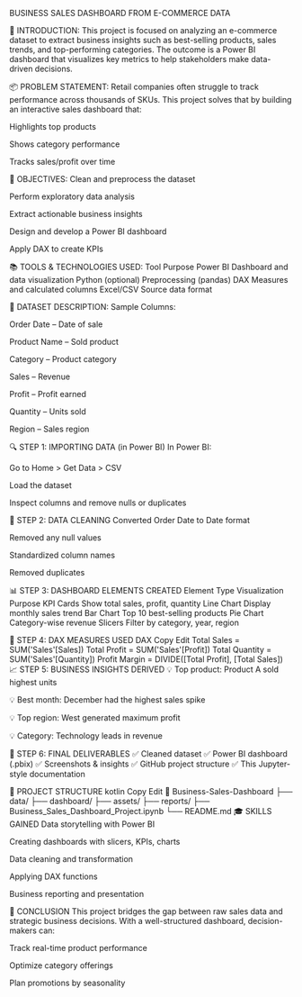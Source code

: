 BUSINESS SALES DASHBOARD FROM E-COMMERCE DATA

📌 INTRODUCTION:
This project is focused on analyzing an e-commerce dataset to extract business insights such as best-selling products, sales trends, and top-performing categories. The outcome is a Power BI dashboard that visualizes key metrics to help stakeholders make data-driven decisions.

📦 PROBLEM STATEMENT:
Retail companies often struggle to track performance across thousands of SKUs. This project solves that by building an interactive sales dashboard that:

Highlights top products

Shows category performance

Tracks sales/profit over time

🎯 OBJECTIVES:
Clean and preprocess the dataset

Perform exploratory data analysis

Extract actionable business insights

Design and develop a Power BI dashboard

Apply DAX to create KPIs

📚 TOOLS & TECHNOLOGIES USED:
Tool	Purpose
Power BI	Dashboard and data visualization
Python (optional)	Preprocessing (pandas)
DAX	Measures and calculated columns
Excel/CSV	Source data format

📁 DATASET DESCRIPTION:
Sample Columns:

Order Date – Date of sale

Product Name – Sold product

Category – Product category

Sales – Revenue

Profit – Profit earned

Quantity – Units sold

Region – Sales region

🔍 STEP 1: IMPORTING DATA (in Power BI)
In Power BI:

Go to Home > Get Data > CSV

Load the dataset

Inspect columns and remove nulls or duplicates

🧼 STEP 2: DATA CLEANING
Converted Order Date to Date format

Removed any null values

Standardized column names

Removed duplicates

📊 STEP 3: DASHBOARD ELEMENTS CREATED
Element Type	Visualization Purpose
KPI Cards	Show total sales, profit, quantity
Line Chart	Display monthly sales trend
Bar Chart	Top 10 best-selling products
Pie Chart	Category-wise revenue
Slicers	Filter by category, year, region

🔢 STEP 4: DAX MEASURES USED
DAX
Copy
Edit
Total Sales = SUM('Sales'[Sales])
Total Profit = SUM('Sales'[Profit])
Total Quantity = SUM('Sales'[Quantity])
Profit Margin = DIVIDE([Total Profit], [Total Sales])
📈 STEP 5: BUSINESS INSIGHTS DERIVED
💡 Top product: Product A sold highest units

💡 Best month: December had the highest sales spike

💡 Top region: West generated maximum profit

💡 Category: Technology leads in revenue

🧾 STEP 6: FINAL DELIVERABLES
✅ Cleaned dataset
✅ Power BI dashboard (.pbix)
✅ Screenshots & insights
✅ GitHub project structure
✅ This Jupyter-style documentation

📌 PROJECT STRUCTURE
kotlin
Copy
Edit
📁 Business-Sales-Dashboard
├── data/
├── dashboard/
├── assets/
├── reports/
├── Business_Sales_Dashboard_Project.ipynb
└── README.md
🎓 SKILLS GAINED
Data storytelling with Power BI

Creating dashboards with slicers, KPIs, charts

Data cleaning and transformation

Applying DAX functions

Business reporting and presentation

🏁 CONCLUSION
This project bridges the gap between raw sales data and strategic business decisions. With a well-structured dashboard, decision-makers can:

Track real-time product performance

Optimize category offerings

Plan promotions by seasonality
